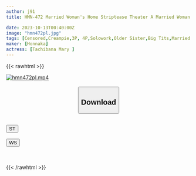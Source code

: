 ```yaml
---
author: j91
title: HMN-472 Married Woman's Home Striptease Theater A Married Woman Who Enjoys Insemination Sex By Doing A Raw Creampie Show With An Unlucky Customer For Her Seedless Husband, Mary Tachibana.

date: 2023-10-13T00:40:00Z
image: "hmn472pl.jpg"
tags: [Censored,Creampie,3P, 4P,Solowork,Older Sister,Big Tits,Married Woman	]
maker: [Honnaka]
actress: [Tachibana Mary ]
---
```



{{< rawhtml >}}

<div class="video" data-videoid="JebQ4aWJkjfjLeP">
    <a href="javascript:;">
        <img src="https://my.j91.asia/posts/hmn472pl/hmn472pl.jpg" width="WIDTH" height="HEIGHT" alt="hmn472pl.mp4" loading="lazy">
    </a>
</div>

<script type="text/javascript" src="https://j91.asia/asset/on-demand-st.js"></script>

<br>
  <link rel="stylesheet" href="https://j91.asia/asset/bs5.css">
  
  <center>
  <button class="btn btn-primary" type="button" data-bs-toggle="collapse" data-bs-target=".multi-collapse" aria-expanded="false" aria-controls="multiCollapseExample1 multiCollapseExample2"><h2>Download</h2></button></center>
</p>
<div class="row">
  <div class="col">
    <div class="collapse multi-collapse" id="multiCollapseExample1">
      <div class="card card-body">
	      	      <br>
<div class="buttons">  
<a href="https://streamtape.to/v/JebQ4aWJkjfjLeP"><button class="btn-hover color-3"><i class="fa fa-download"></i> ST</button></a></div>
    </div>
  </div>
</div>
  <div class="col">
    <div class="collapse multi-collapse" id="multiCollapseExample2">
      <div class="card card-body">
	      <br>
<div class="buttons">
    <a href="https://wolfstream.tv/w4mwk0ghhj1f"><button class="btn-hover color-9"><i class="fa fa-download"></i> WS</button></a></div>
<br><br>
      </div>
    </div>
  </div>
</div>

{{< /rawhtml >}}
